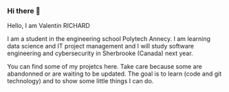 ### Hi there 👋

Hello, I am Valentin RICHARD

I am a student in the engineering school Polytech Annecy. I am learning data science and IT project management and I will study software engineering and cybersecurity in Sherbrooke (Canada) next year. 

You can find some of my projetcs here. Take care because some are abandonned or are waiting to be updated. The goal is to learn (code and git technology) and to show some little things I can do.



<!--
**Onyx39/Onyx39** is a ✨ _special_ ✨ repository because its `README.md` (this file) appears on your GitHub profile.

Here are some ideas to get you started:

- 🔭 I’m currently working on ...
- 🌱 I’m currently learning ...
- 👯 I’m looking to collaborate on ...
- 🤔 I’m looking for help with ...
- 💬 Ask me about ...
- 📫 How to reach me: ...
- 😄 Pronouns: ...
- ⚡ Fun fact: ...
-->
